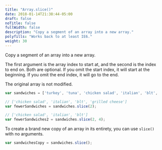 ```yaml
---
title: "Array.slice()"
date: 2018-01-14T21:38:44-05:00
draft: false
noTitle: false
fullWidth: false
description: "Copy a segment of an array into a new array."
polyfills: "Works back to at least IE6."
weight: 30
---
```


Copy a segment of an array into a new array.

The first argument is the array index to start at, and the second is the index to end on. Both are optional. If you omit the start index, it will start at the beginning. If you omit the end index, it will go to the end.

The original array is not modified.

```javascript
var sandwiches = ['turkey', 'tuna', 'chicken salad', 'italian', 'blt', 'grilled cheese'];

// ['chicken salad', 'italian', 'blt', 'grilled cheese']
var fewerSandwiches = sandwiches.slice(2);

// ['chicken salad', 'italian', 'blt']
var fewerSandwiches2 = sandwiches.slice(2, 4);
```

To create a brand new copy of an array in its entirety, you can use `slice()` with no arguments.

```javascript
var sandwichesCopy = sandwiches.slice();
```
